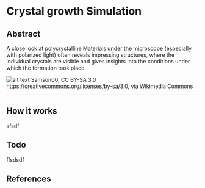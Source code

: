 # Crystal growth Simulation

## Abstract
A close look at polycrystalline Materials under the microscope (especially with polarized light) often reveals impressing structures, where the individual crystals are visible and gives insights into the conditions under which the formation took place.


![alt text]([http://url/to/img.png](https://commons.wikimedia.org/wiki/File:Ferrit-perlit_500x.jpg))
Samson00, CC BY-SA 3.0 <https://creativecommons.org/licenses/by-sa/3.0>, via Wikimedia Commons


---
## How it works
sfsdf

## Todo
ffsdsdf

## References

